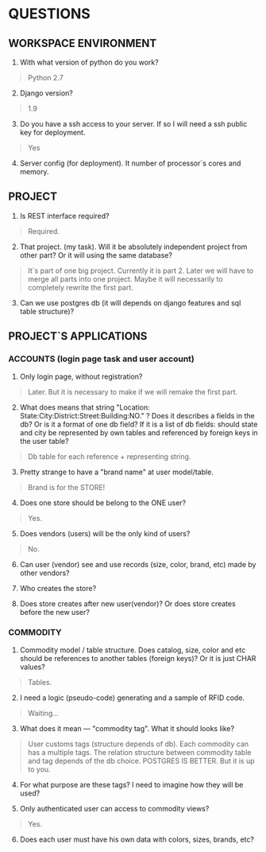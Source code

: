 # QUESTIONS

## WORKSPACE ENVIRONMENT

1. With what version of python do you work?
> Python 2.7
  
2. Django version?
> 1.9

3. Do you have a ssh access to your server. If so I will need a ssh public key for deployment.
> Yes

4. Server config (for deployment). It  number of processor`s cores and memory.
>

## PROJECT

1. Is REST interface required?
> Required.
2. That project. (my task). Will it be absolutely independent project from other part? 
Or it will using the same database?
> It`s part of one big project. Currently it is part 2. 
Later we will have to merge all parts into one project. 
Maybe it will necessarily to completely rewrite the first part.

3. Can we use postgres db (it will depends on django features and sql table structure)?
>

## PROJECT`S APPLICATIONS

### ACCOUNTS (login page task and user account)

1. Only login page, without registration?
> Later. But it is necessary to make if we will remake the first part.

2. What does means that string "Location: State:City:District:Street:Building:NO." ?
Does it describes a fields in the db? Or is it a format of one db field? 
If it is a list of db fields: should state and city be represented by own tables
 and referenced by foreign keys in the user table?
> Db table for each reference + representing string.

3. Pretty strange to have a "brand name" at user model/table. 
> Brand is for the STORE!

4. Does one store should be belong to the ONE user?
> Yes.

5. Does vendors (users) will be the only kind of users?
> No.

6. Can user (vendor) see and use records (size, color, brand, etc) made by other vendors?
>

7. Who creates the store?
>

8. Does store creates after new user(vendor)? Or does store creates before the new user?
>

### COMMODITY

1. Commodity model / table structure. Does catalog, size, color and etc 
should be references to another tables (foreign keys)? Or it is just CHAR values?
> Tables.

2. I need a logic (pseudo-code) generating and a sample of RFID code.
> Waiting...

3. What does it mean &mdash; "commodity tag". What it should looks like?
> User customs tags (structure depends of db). Each commodity can has a multiple tags.
The relation structure between commodity table and tag depends of the db choice. 
POSTGRES IS BETTER. But it is up to you. 

4. For what purpose are these tags? I need to imagine how they will be used?

5. Only authenticated user can access to commodity views?
> Yes.

6. Does each user must have his own data with colors, sizes, brands, etc?
>
